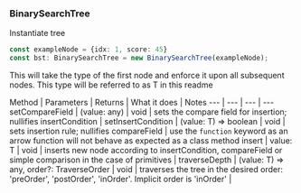 ### BinarySearchTree

Instantiate tree
```typescript
const exampleNode = {idx: 1, score: 45}
const bst: BinarySearchTree = new BinarySearchTree(exampleNode);
```
This will take the type of the first node and enforce it upon all subsequent nodes. This type will be referred to as T in this readme

Method | Parameters | Returns | What it does | Notes
--- | --- | --- | ---
setCompareField | (value: any) | void | sets the compare field for insertion; nullifies insertCondition |
setInsertCondition | (value: T) => boolean | void | sets insertion rule; nullifies compareField | use the ```function``` keyword as an arrow function will not behave as expected as a class method
insert | value: T | void | inserts new node according to insertCondition, compareField or simple comparison in the case of primitives |
traverseDepth | (value: T) => any, order?: TraverseOrder | void | traverses the tree in the desired order: 'preOrder', 'postOrder', 'inOrder'. Implicit order is 'inOrder' |